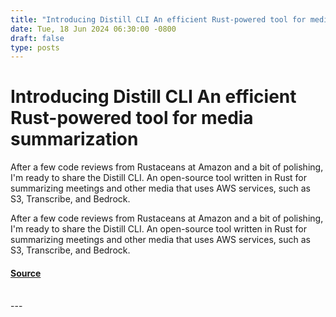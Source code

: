 ```yaml
---
title: "Introducing Distill CLI An efficient Rust-powered tool for media summarization"
date: Tue, 18 Jun 2024 06:30:00 -0800
draft: false
type: posts
---
```

# Introducing Distill CLI An efficient Rust-powered tool for media summarization





After a few code reviews from Rustaceans at Amazon and a bit of polishing, I'm ready to share the Distill CLI. An open-source tool written in Rust for summarizing meetings and other media that uses AWS services, such as S3, Transcribe, and Bedrock.

After a few code reviews from Rustaceans at Amazon and a bit of polishing, I'm ready to share the Distill CLI. An open-source tool written in Rust for summarizing meetings and other media that uses AWS services, such as S3, Transcribe, and Bedrock.

#### [Source](https://www.allthingsdistributed.com/2024/06/introducing-distill-cli.html?utm_campaign=inbound&utm_source=rss)

<br/>
---
